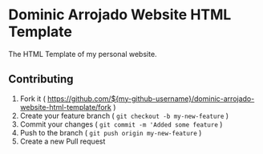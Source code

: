 # Dominic Arrojado Website HTML Template

The HTML Template of my personal website.

## Contributing

1. Fork it ( https://github.com/${my-github-username}/dominic-arrojado-website-html-template/fork )
2. Create your feature branch ( `git checkout -b my-new-feature` )
3. Commit your changes ( `git commit -m 'Added some feature` )
4. Push to the branch ( `git push origin my-new-feature` )
5. Create a new Pull request